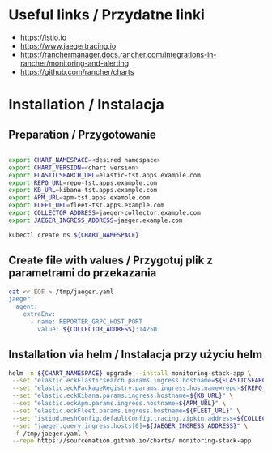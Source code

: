 # Useful links / Przydatne linki
- https://istio.io
- https://www.jaegertracing.io
- https://ranchermanager.docs.rancher.com/integrations-in-rancher/monitoring-and-alerting
- https://github.com/rancher/charts

# Installation / Instalacja
## Preparation / Przygotowanie
```bash

export CHART_NAMESPACE=<desired namespace>
export CHART_VERSION=<chart version>
export ELASTICSEARCH_URL=elastic-tst.apps.example.com
export REPO_URL=repo-tst.apps.example.com
export KB_URL=kibana-tst.apps.example.com
export APM_URL=apm-tst.apps.example.com
export FLEET_URL=fleet-tst.apps.example.com
export COLLECTOR_ADDRESS=jaeger-collector.example.com
export JAEGER_INGRESS_ADDRESS=jaeger.example.com

kubectl create ns ${CHART_NAMESPACE}

```

## Create file with values / Przygotuj plik z parametrami do przekazania

```bash
cat << EOF > /tmp/jaeger.yaml
jaeger:
  agent:
    extraEnv:
      - name: REPORTER_GRPC_HOST_PORT
        value: ${COLLECTOR_ADDRESS}:14250
```


## Installation via helm / Instalacja przy użyciu helm
``` bash
helm -n ${CHART_NAMESPACE} upgrade --install monitoring-stack-app \
 --set "elastic.eckElasticsearch.params.ingress.hostname=${ELASTICSEARCH_URL}" \
 --set "elastic.eckPackageRegistry.params.ingress.hostname=repo-${REPO_URL}" \
 --set "elastic.eckKibana.params.ingress.hostname=${KB_URL}" \
 --set "elastic.eckApm.params.ingress.hostname=${APM_URL}" \
 --set "elastic.eckFleet.params.ingress.hostname=${FLEET_URL}" \
 --set "istiod.meshConfig.defaultConfig.tracing.zipkin.address=${COLLECTOR_ADDRESS}:9411" \
 --set "jaeger.query.ingress.hosts[0]=${JAEGER_INGRESS_ADDRESS}" \
 -f /tmp/jaeger.yaml \
 --repo https://sourcemation.github.io/charts/ monitoring-stack-app
```
